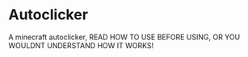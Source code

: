 # Autoclicker
A minecraft autoclicker, READ HOW TO USE BEFORE USING, OR YOU WOULDNT UNDERSTAND HOW IT WORKS!
